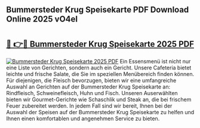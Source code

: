 ## Bummersteder Krug Speisekarte PDF Download Online 2025 vO4eI

# <h2><a href="http://gc84l0.nevu.top/?p=Bummersteder+Krug+Speisekarte">🔗 👉🔴 Bummersteder Krug Speisekarte 2025 PDF</a></h2>

[![Bummersteder Krug Speisekarte 2025 PDF](https://i.imgur.com/dBaPXMq.png)](http://gc84l0.nevu.top/?p=Bummersteder+Krug+Speisekarte)
Ein Essensmenü ist nicht nur eine Liste von Gerichten, sondern auch ein Gericht. Unsere Cafeteria bietet leichte und frische Salate, die Sie im speziellen Menübereich finden können. Für diejenigen, die Fleisch bevorzugen, bieten wir eine umfangreiche Auswahl an Gerichten auf der Bummersteder Krug Speisekarte an: Rindfleisch, Schweinefleisch, Huhn und Fisch. Unseren Auserwählten bieten wir Gourmet-Gerichte wie Schaschlik und Steak an, die bei frischem Feuer zubereitet werden. In jedem Fall sind wir bereit, Ihnen bei der Auswahl der Speisen auf der Bummersteder Krug Speisekarte zu helfen und Ihnen einen komfortablen und angenehmen Service zu bieten.
